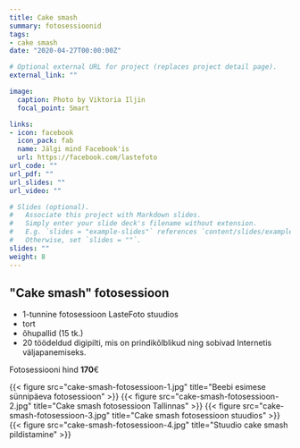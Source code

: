 ```yaml
---
title: Cake smash
summary: fotosessioonid
tags:
- cake smash
date: "2020-04-27T00:00:00Z"

# Optional external URL for project (replaces project detail page).
external_link: ""

image:
  caption: Photo by Viktoria Iljin
  focal_point: Smart

links:
- icon: facebook
  icon_pack: fab
  name: Jälgi mind Facebook'is
  url: https://facebook.com/lastefoto
url_code: ""
url_pdf: ""
url_slides: ""
url_video: ""

# Slides (optional).
#   Associate this project with Markdown slides.
#   Simply enter your slide deck's filename without extension.
#   E.g. `slides = "example-slides"` references `content/slides/example-slides.md`.
#   Otherwise, set `slides = ""`.
slides: ""
weight: 8
---
```


## "Cake smash" fotosessioon 

* 1-tunnine fotosessioon LasteFoto stuudios 
* tort 
* õhupallid (15 tk.) 
* 20 töödeldud digipilti, mis on prindikõlblikud ning sobivad Internetis väljapanemiseks. 

Fotosessiooni hind **170**€ 

{{< figure src="cake-smash-fotosessioon-1.jpg" title="Beebi esimese sünnipäeva fotosessioon" >}}
{{< figure src="cake-smash-fotosessioon-2.jpg" title="Cake smash fotosessioon Tallinnas" >}}
{{< figure src="cake-smash-fotosessioon-3.jpg" title="Cake smash fotosessioon stuudios" >}}
{{< figure src="cake-smash-fotosessioon-4.jpg" title="Stuudio cake smash pildistamine" >}}
